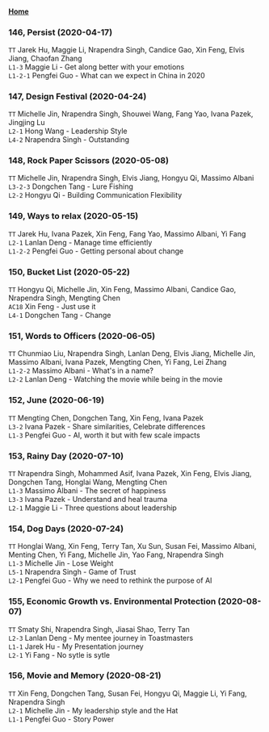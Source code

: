 #### [Home](https://eshtmc.github.io/)    

### 146, Persist (2020-04-17)
`TT`  Jarek Hu, Maggie Li, Nrapendra Singh, Candice Gao, Xin Feng, Elvis Jiang, Chaofan Zhang    
`L1-3` Maggie Li - Get along better with your emotions   
`L1-2-1` Pengfei Guo - What can we expect in China in 2020   

### 147, Design Festival (2020-04-24)
`TT` Michelle Jin, Nrapendra Singh, Shouwei Wang, Fang Yao, Ivana Pazek, Jingjing Lu   
`L2-1` Hong Wang - Leadership Style   
`L4-2` Nrapendra Singh - Outstanding   

### 148, Rock Paper Scissors (2020-05-08)
`TT` Michelle Jin, Nrapendra Singh, Elvis Jiang, Hongyu Qi, Massimo Albani    
`L3-2-3` Dongchen Tang - Lure Fishing   
`L2-2` Hongyu Qi - Building Communication Flexibility   

### 149, Ways to relax (2020-05-15)
`TT` Jarek Hu, Ivana Pazek, Xin Feng, Fang Yao, Massimo Albani, Yi Fang    
`L2-1` Lanlan Deng - Manage time efficiently   
`L1-2-2` Pengfei Guo - Getting personal about change   

### 150, Bucket List (2020-05-22)
`TT` Hongyu Qi, Michelle Jin, Xin Feng, Massimo Albani, Candice Gao, Nrapendra Singh, Mengting Chen     
`AC18` Xin Feng - Just use it   
`L4-1` Dongchen Tang - Change    

### 151, Words to Officers (2020-06-05)
`TT` Chunmiao Liu, Nrapendra Singh, Lanlan Deng, Elvis Jiang, Michelle Jin, Massimo Albani, Ivana Pazek, Mengting Chen, Yi Fang, Lei Zhang   
`L1-2-2` Massimo Albani - What's in a name?    
`L2-2` Lanlan Deng - Watching the movie while being in the movie   

### 152, June (2020-06-19)
`TT` Mengting Chen, Dongchen Tang, Xin Feng, Ivana Pazek       
`L3-2` Ivana Pazek - Share similarities, Celebrate differences   
`L1-3` Pengfei Guo - AI, worth it but with few scale impacts      

### 153, Rainy Day (2020-07-10)
`TT` Nrapendra Singh, Mohammed Asif, Ivana Pazek, Xin Feng, Elvis Jiang, Dongchen Tang, Honglai Wang, Mengting Chen   
`L1-3` Massimo Albani - The secret of happiness   
`L3-3` Ivana Pazek - Understand and heal trauma   
`L2-1` Maggie Li - Three questions about leadership   

### 154, Dog Days (2020-07-24)
`TT` Honglai Wang, Xin Feng, Terry Tan, Xu Sun, Susan Fei, Massimo Albani, Menting Chen, Yi Fang, Michelle Jin, Yao Fang, Nrapendra Singh   
`L1-3` Michelle Jin - Lose Weight    
`L5-1` Nrapendra Singh - Game of Trust   
`L2-1` Pengfei Guo - Why we need to rethink the purpose of AI   

### 155, Economic Growth vs. Environmental Protection (2020-08-07)  
`TT` Smaty Shi, Nrapendra Singh, Jiasai Shao, Terry Tan   
`L2-3` Lanlan Deng - My mentee journey in Toastmasters    
`L1-1` Jarek Hu - My Presentation journey   
`L2-1` Yi Fang - No sytle is sytle   

### 156, Movie and Memory (2020-08-21)  
`TT` Xin Feng, Dongchen Tang, Susan Fei, Hongyu Qi, Maggie Li, Yi Fang, Nrapendra Singh   
`L2-1` Michelle Jin - My leadership style and the Hat    
`L1-1` Pengfei Guo - Story Power     